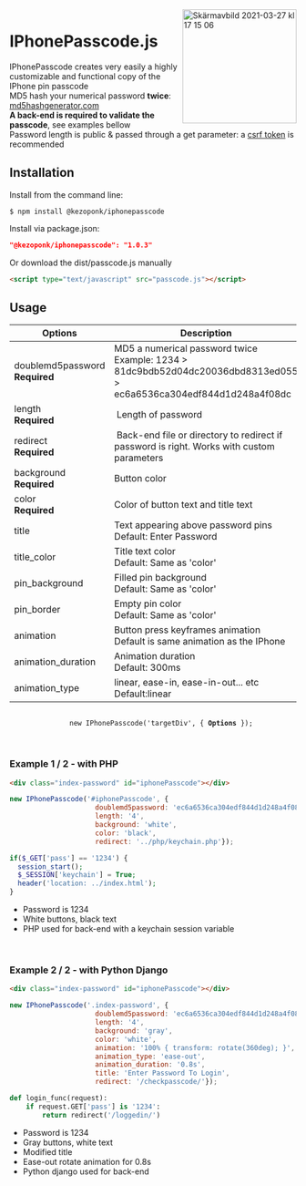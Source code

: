 <img width="200" align="right" alt="Skärmavbild 2021-03-27 kl  17 15 06" src="https://user-images.githubusercontent.com/40474222/112726901-00cb9700-8f20-11eb-8dd8-d73d9a8d3473.png">

# IPhonePasscode.js
IPhonePasscode creates very easily a highly customizable and functional copy of the IPhone pin passcode<br>
MD5 hash your numerical password **twice**: <a href="https://www.md5hashgenerator.com"> md5hashgenerator.com </a><br>
**A back-end is required to validate the passcode**, see examples bellow
<br>Password length is public & passed through a get parameter: a <a href="https://portswigger.net/web-security/csrf/tokens">csrf token</a> is recommended
<br>

## Installation
Install from the command line:
```shell
$ npm install @kezoponk/iphonepasscode
```
Install via package.json:
```json
"@kezoponk/iphonepasscode": "1.0.3" 
```
Or download the dist/passcode.js manually
```html
<script type="text/javascript" src="passcode.js"></script>
```

## Usage

| Options | Description |
| --- | --- |
| doublemd5password <br> **Required** | MD5 a numerical password twice <br> Example: 1234 > 81dc9bdb52d04dc20036dbd8313ed055 > ec6a6536ca304edf844d1d248a4f08dc |
| length <br> **Required** | Length of password |
| redirect <br> **Required** | Back-end file or directory to redirect if password is right. Works with custom parameters |
| background <br> **Required** | Button color |
| color <br> **Required** | Color of button text and title text |
| title | Text appearing above password pins <br>Default: Enter Password |
| title_color | Title text color<br>Default: Same as 'color' |
| pin_background | Filled pin background<br>Default: Same as 'color' |
| pin_border | Empty pin color<br>Default: Same as 'color' |
| animation | Button press keyframes animation<br>Default is same animation as the IPhone |
| animation_duration | Animation duration<br>Default: 300ms |
| animation_type | linear, ease-in, ease-in-out... etc<br>Default:linear |

<p align="center">
  <code>
    new IPhonePasscode('targetDiv', { <strong>Options</strong> });
  </code>
</center>
<br><br>

### Example 1 / 2 - with PHP
```html
<div class="index-password" id="iphonePasscode"></div>
```
```javascript
new IPhonePasscode('#iphonePasscode', {
                     doublemd5password: 'ec6a6536ca304edf844d1d248a4f08dc',
                     length: '4',
                     background: 'white',
                     color: 'black',
                     redirect: '../php/keychain.php'});
```
```php
if($_GET['pass'] == '1234') {
  session_start();
  $_SESSION['keychain'] = True;
  header('location: ../index.html');
}
```
- Password is 1234
- White buttons, black text
- PHP used for back-end with a keychain session variable
<br>

### Example 2 / 2 - with Python Django
```html
<div class="index-password" id="iphonePasscode"></div>
```
```javascript
new IPhonePasscode('.index-password', {
                     doublemd5password: 'ec6a6536ca304edf844d1d248a4f08dc',
                     length: '4',
                     background: 'gray',
                     color: 'white',
                     animation: '100% { transform: rotate(360deg); }',
                     animation_type: 'ease-out',
                     animation_duration: '0.8s',
                     title: 'Enter Password To Login',
                     redirect: '/checkpasscode/'});
```
```python
def login_func(request):
    if request.GET['pass'] is '1234':
        return redirect('/loggedin/')
```
- Password is 1234
- Gray buttons, white text
- Modified title
- Ease-out rotate animation for 0.8s
- Python django used for back-end
